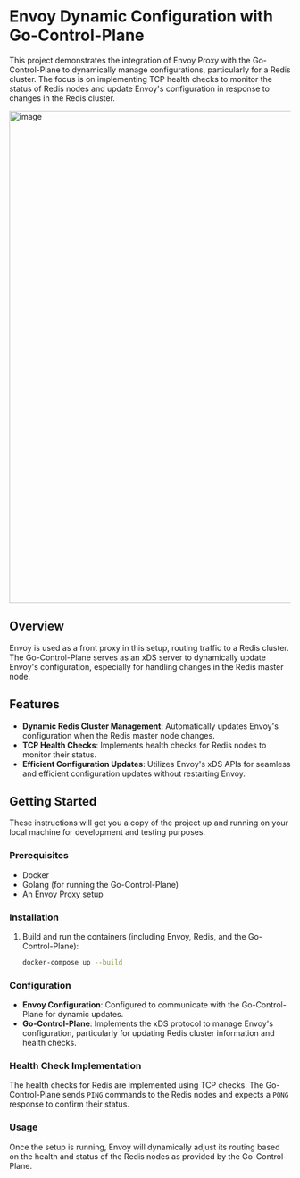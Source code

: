 # Envoy Dynamic Configuration with Go-Control-Plane

This project demonstrates the integration of Envoy Proxy with the Go-Control-Plane to dynamically manage configurations, particularly for a Redis cluster. The focus is on implementing TCP health checks to monitor the status of Redis nodes and update Envoy's configuration in response to changes in the Redis cluster.

<img width="882" alt="image" src="https://github.com/alexshnup/try-envoy-monitoring/assets/4953963/b3d53cd2-0454-4bfe-9796-3f2693da0a93">

## Overview

Envoy is used as a front proxy in this setup, routing traffic to a Redis cluster. The Go-Control-Plane serves as an xDS server to dynamically update Envoy's configuration, especially for handling changes in the Redis master node.

## Features

-   **Dynamic Redis Cluster Management**: Automatically updates Envoy's configuration when the Redis master node changes.
-   **TCP Health Checks**: Implements health checks for Redis nodes to monitor their status.
-   **Efficient Configuration Updates**: Utilizes Envoy's xDS APIs for seamless and efficient configuration updates without restarting Envoy.

## Getting Started

These instructions will get you a copy of the project up and running on your local machine for development and testing purposes.

### Prerequisites

-   Docker
-   Golang (for running the Go-Control-Plane)
-   An Envoy Proxy setup

### Installation
    
1.  Build and run the containers (including Envoy, Redis, and the Go-Control-Plane):
    
    ```bash
    docker-compose up --build
    ```
    

### Configuration

-   **Envoy Configuration**: Configured to communicate with the Go-Control-Plane for dynamic updates.
-   **Go-Control-Plane**: Implements the xDS protocol to manage Envoy's configuration, particularly for updating Redis cluster information and health checks.

### Health Check Implementation

The health checks for Redis are implemented using TCP checks. The Go-Control-Plane sends `PING` commands to the Redis nodes and expects a `PONG` response to confirm their status.

### Usage

Once the setup is running, Envoy will dynamically adjust its routing based on the health and status of the Redis nodes as provided by the Go-Control-Plane.
